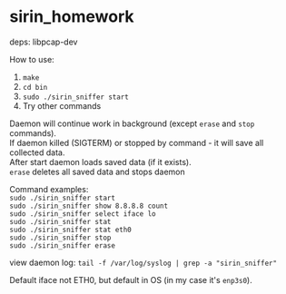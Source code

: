 # sirin_homework
deps:
libpcap-dev

How to use:
1. `make`  
2. `cd bin`  
3. `sudo ./sirin_sniffer start`  
4. Try other commands  
  
Daemon will continue work in background (except `erase` and `stop` commands).  
If daemon killed (SIGTERM) or stopped by command - it will save all collected data.  
After start daemon loads saved data (if it exists).  
`erase` deletes all saved data and stops daemon

Command examples:  
`sudo ./sirin_sniffer start`  
`sudo ./sirin_sniffer show 8.8.8.8 count`  
`sudo ./sirin_sniffer select iface lo`  
`sudo ./sirin_sniffer stat`  
`sudo ./sirin_sniffer stat eth0`  
`sudo ./sirin_sniffer stop`  
`sudo ./sirin_sniffer erase`  


view daemon log: `tail -f /var/log/syslog | grep -a "sirin_sniffer"`

Default iface not ETH0, but default in OS (in my case it's `enp3s0`).

